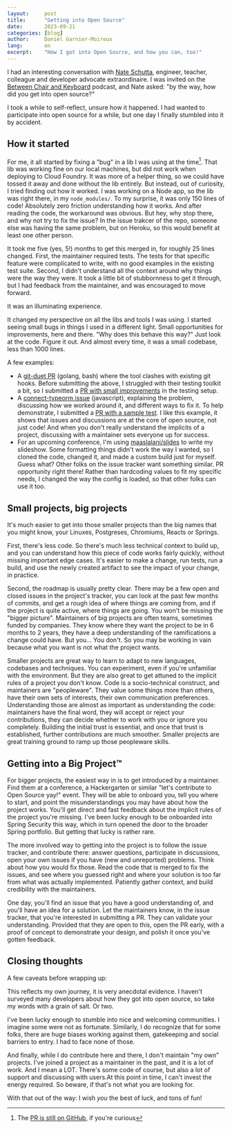 ```yaml
---
layout:     post
title:      "Getting into Open Source"
date:       2023-09-21
categories: [blog]
author:     Daniel Garnier-Moiroux
lang:       en
excerpt:    "How I got into Open Source, and how you can, too!"
---
```



I had an interesting conversation with [Nate Schutta](https://twitter.com/ntschutta), engineer,
teacher, colleague and developer advocate extraordinaire. I was invited on the
[Between Chair and Keyboard](https://www.youtube.com/watch?v=d08NP0r4_ls) podcast, and Nate asked:
"by the way, how did you get into open source?"

I took a while to self-reflect, unsure how it happened. I had wanted to participate into open source
for a while, but one day I finally stumbled into it by accident.


## How it started

For me, it all started by fixing a "bug" in a lib I was using at the time[^1]. That lib was
working fine on our local machines, but did not work when deploying to Cloud Foundry. It was more of
a helper thing, so we could have tossed it away and done without the lib entirely. But instead, out
of curiosity, I tried finding out how it worked. I was working on a Node app, so the lib was right
there, in my `node_modules/`. To my surprise, it was only 150 lines of code! Absolutely zero
friction understanding how it works. And after reading the code, the workaround was obvious. But
hey, why stop there, and why not try to fix the issue? In the issue trakcer of the repo, someone
else was having the same problem, but on Heroku, so this would benefit at least one other person.

It took me five (yes, 5!) months to get this merged in, for roughly 25 lines changed. First, the
maintainer required tests. The tests for that specific feature were complicated to write, with no
good examples in the existing test suite. Second, I didn't understand all the context around why
things were the way they were. It took a little bit of stubbornness to get it through, but I had
feedback from the maintainer, and was encouraged to move forward.

It was an illuminating experience.

It changed my perspective on all the libs and tools I was using. I started seeing small bugs in
things I used in a different light. Small opportunities for improvements, here and there. "Why does
this behave this way?" Just look at the code. Figure it out. And almost every time, it was a small
codebase, less than 1000 lines.

A few examples:
- A [git-duet PR](https://github.com/git-duet/git-duet/pull/83) (golang, bash) where the tool
  clashes with existing git hooks. Before submitting the above, I struggled with their testing
  toolkit a bit, so I submitted a [PR with small improvements](https://github.com/git-duet/git-duet/pull/80)
  in the testing setup.
- A [connect-typeorm issue](https://github.com/freshgiammi-lab/connect-typeorm/issues/19)
  (javascript), explaining the problem, discussing how we worked around it, and different ways to
  fix it. To help demonstrate, I submitted a
  [PR with a sample test](https://github.com/freshgiammi-lab/connect-typeorm/pull/20).
  I like this example, it shows that issues and discussions are at the core of open source, not just
  code! And when you don't really understand the implicits of a project, discussing with a
  maintainer sets everyone up for success.
- For an upcoming conference, I'm using [maaslalani/slides](https://github.com/maaslalani/slides) to
  write my slideshow. Some formatting things didn't work the way I wanted, so I cloned the code,
  changed it, and made a custom build just for myself. Guess what? Other folks on the issue tracker
  want something similar. PR opportunity right there! Rather than hardcoding values to fit my
  specific needs, I changed the way the config is loaded, so that other folks can use it too.


## Small projects, big projects

It's much easier to get into those smaller projects than the big names that you might know, your
Linuxes, Postgreses, Chromiums, Reacts or Springs.

First, there's less code. So there's much less technical context to build up, and you can understand
how this piece of code works fairly quickly, without missing important edge cases. It's easier to
make a change, run tests, run a build, and use the newly created artifact to see the impact of your
change, in practice.

Second, the roadmap is usually pretty clear. There may be a few open and closed issues in the
project's tracker, you can look at the past few months of commits, and get a rough idea of where
things are coming from, and if the project is quite active, where things are going. You won't be
missing the "bigger picture". Maintainers of big projects are often teams, sometimes funded by
companies. They know where they want the project to be in 6 months to 2 years, they have a deep
understanding of the ramifications a change could have. But you... You don't. So you may be working
in vain because what you want is not what the project wants.

Smaller projects are great way to learn to adapt to new languages, codebases and techniques. You can
experiment, even if you're unfamiliar with the environment. But they are also great to get attuned
to the implicit rules of a project you don't know. Code is a socio-technical construct, and
maintainers are "peopleware". They value some things more than others, have their own sets of
interests, their own communication preferences. Understanding those are almost as important as
understanding the code: maintainers have the final word, they will accept or reject your
contributions, they can decide whether to work with you or ignore you completely. Building the
initial trust is essential, and once that trust is established, further contributions are much
smoother. Smaller projects are great training ground to ramp up those peopleware skills.


## Getting into a Big Project™

For bigger projects, the easiest way in is to get introduced by a maintainer. Find them at a
conference, a Hackergarten or similar "let's contribute to Open Source yay!" event. They will be
able to onboard you, tell you where to start, and point the misunderstandings you may have about how
the project works. You'll get direct and fast feedback about the implicit rules of the project
you're missing. I've been lucky enough to be onboarded into Spring Security this way, which in turn
opened the door to the broader Spring portfolio. But getting that lucky is rather rare.

The more involved way to getting into the project is to follow the issue tracker, and contribute
there: answer questions, participate in discussions, open your own issues if you have (new and
unreported) problems. Think about how you would fix those. Read the code that is merged to fix the
issues, and see where you guessed right and where your solution is too far from what was actually
implemented. Patiently gather context, and build credibility with the maintainers.

One day, you'll find an issue that you have a good understanding of, and you'll have an idea for a
solution. Let the maintainers know, in the issue tracker, that you're interested in submitting a PR.
They can validate your understanding. Provided that they are open to this, open the PR early, with a
proof of concept to demonstrate your design, and polish it once you've gotten feedback.


## Closing thoughts

A few caveats before wrapping up:

This reflects my own journey, it is very anecdotal evidence. I haven't surveyed many developers
about how they got into open source, so take my words with a grain of salt. Or two.

I've been lucky enough to stumble into nice and welcoming communities. I imagine some were not as
fortunate. Similarly, I do recognize that for some folks, there are huge biases working against
them, gatekeeping and social barriers to entry. I had to face none of those.

And finally, while I do contribute here and there, I don't maintain "my own" projects. I've joined a
project as a maintainer in the past, and it is a lot of work. And I mean a LOT. There's some code of
course, but also a lot of support and discussing with users.At this point in time, I can't invest
the energy required. So beware, if that's not what you are looking for.

With that out of the way: I wish _you_ the best of luck, and tons of fun!




[^1]: The [PR is still on GitHub](https://www.youtube.com/watch?v=d08NP0r4_ls), if you're curious 
